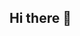 ## Hi there 👋

<p align ="center'> 
<img src="https://github.com/gunawansapu/gunawansapu/raw/main/687474~1.GIF" width="600"/>
</p>
